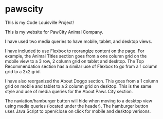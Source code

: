 # pawscity
This is my Code Louisville Project!

This is my website for PawCity Animal Company. 

I have used two media queries to have mobile, tablet, and desktop views. 

I have included to use Flexbox to reorangize content on the page. For example, the Animal Titles section goes from a one column grid on the mobile view to a 3 row, 2 column grid on tablet and desktop. The Top Recommendation section has a similar use of Flexbox to go from a 1 column grid to a 2x2 grid. 

I have also reorganized the About Doggo section. This goes from
a 1 column grid on mobile and tablet to a 2 column grid on desktop. This is the same style and use of media queries for the About Paws City section. 

The naviation/hamburger button will hide when moving to a desktop view using media queries (located under the header). The hamburger button uses Java Script to open/close on click for mobile and desktop verisons. 